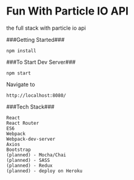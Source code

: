 # Fun With Particle IO API

the full stack with particle io api

###Getting Started###

	npm install

###To Start Dev Server###

    npm start

Navigate to 

    http://localhost:8080/

###Tech Stack###

    React
    React Router
    ES6
    Webpack
    Webpack-dev-server
    Axios
    Bootstrap
    (planned) - Mocha/Chai
    (planned) - SASS
    (planned) - Redux
    (planned) - deploy on Heroku